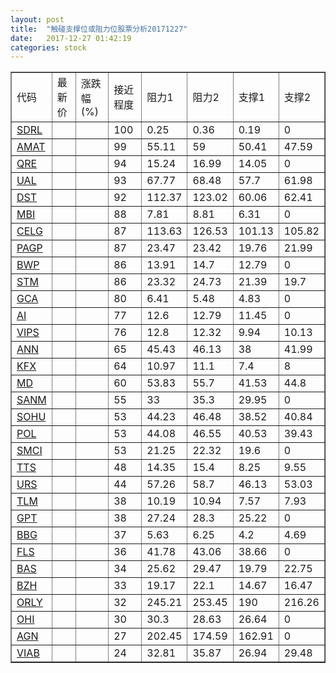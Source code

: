 ```yaml
---
layout: post
title:  "触碰支撑位或阻力位股票分析20171227"
date:   2017-12-27 01:42:19
categories: stock
---
```

<script type="text/javascript">
var stockList = []
stockList.push('gb_sdrl');
stockList.push('gb_amat');
stockList.push('gb_qre');
stockList.push('gb_ual');
stockList.push('gb_dst');
stockList.push('gb_mbi');
stockList.push('gb_celg');
stockList.push('gb_pagp');
stockList.push('gb_bwp');
stockList.push('gb_stm');
stockList.push('gb_gca');
stockList.push('gb_ai');
stockList.push('gb_vips');
stockList.push('gb_ann');
stockList.push('gb_kfx');
stockList.push('gb_md');
stockList.push('gb_sanm');
stockList.push('gb_sohu');
stockList.push('gb_pol');
stockList.push('gb_smci');
stockList.push('gb_tts');
stockList.push('gb_urs');
stockList.push('gb_tlm');
stockList.push('gb_gpt');
stockList.push('gb_bbg');
stockList.push('gb_fls');
stockList.push('gb_bas');
stockList.push('gb_bzh');
stockList.push('gb_orly');
stockList.push('gb_ohi');
stockList.push('gb_agn');
stockList.push('gb_viab');
</script>
<table border="1">
 <tr>
 <td>代码</td>
 <td>最新价</td>
 <td>涨跌幅(%)</td>
 <td>接近程度</td>
 <td>阻力1</td>
 <td>阻力2</td>
 <td>支撑1</td>
 <td>支撑2</td>
</tr>
  <tr id="sdrl" class="red">
  <td><a href="http://stock.finance.sina.com.cn/usstock/quotes/SDRL.html" target="_blank">SDRL</a></td><td></td><td></td><td>100</td><td>0.25</td><td>0.36</td><td>0.19</td><td>0</td></tr>
  <tr id="amat" class="green">
  <td><a href="http://stock.finance.sina.com.cn/usstock/quotes/AMAT.html" target="_blank">AMAT</a></td><td></td><td></td><td>99</td><td>55.11</td><td>59</td><td>50.41</td><td>47.59</td></tr>
  <tr id="qre" class="red">
  <td><a href="http://stock.finance.sina.com.cn/usstock/quotes/QRE.html" target="_blank">QRE</a></td><td></td><td></td><td>94</td><td>15.24</td><td>16.99</td><td>14.05</td><td>0</td></tr>
  <tr id="ual" class="red">
  <td><a href="http://stock.finance.sina.com.cn/usstock/quotes/UAL.html" target="_blank">UAL</a></td><td></td><td></td><td>93</td><td>67.77</td><td>68.48</td><td>57.7</td><td>61.98</td></tr>
  <tr id="dst" class="green">
  <td><a href="http://stock.finance.sina.com.cn/usstock/quotes/DST.html" target="_blank">DST</a></td><td></td><td></td><td>92</td><td>112.37</td><td>123.02</td><td>60.06</td><td>62.41</td></tr>
  <tr id="mbi" class="red">
  <td><a href="http://stock.finance.sina.com.cn/usstock/quotes/MBI.html" target="_blank">MBI</a></td><td></td><td></td><td>88</td><td>7.81</td><td>8.81</td><td>6.31</td><td>0</td></tr>
  <tr id="celg" class="green">
  <td><a href="http://stock.finance.sina.com.cn/usstock/quotes/CELG.html" target="_blank">CELG</a></td><td></td><td></td><td>87</td><td>113.63</td><td>126.53</td><td>101.13</td><td>105.82</td></tr>
  <tr id="pagp" class="green">
  <td><a href="http://stock.finance.sina.com.cn/usstock/quotes/PAGP.html" target="_blank">PAGP</a></td><td></td><td></td><td>87</td><td>23.47</td><td>23.42</td><td>19.76</td><td>21.99</td></tr>
  <tr id="bwp" class="red">
  <td><a href="http://stock.finance.sina.com.cn/usstock/quotes/BWP.html" target="_blank">BWP</a></td><td></td><td></td><td>86</td><td>13.91</td><td>14.7</td><td>12.79</td><td>0</td></tr>
  <tr id="stm" class="green">
  <td><a href="http://stock.finance.sina.com.cn/usstock/quotes/STM.html" target="_blank">STM</a></td><td></td><td></td><td>86</td><td>23.32</td><td>24.73</td><td>21.39</td><td>19.7</td></tr>
  <tr id="gca" class="green">
  <td><a href="http://stock.finance.sina.com.cn/usstock/quotes/GCA.html" target="_blank">GCA</a></td><td></td><td></td><td>80</td><td>6.41</td><td>5.48</td><td>4.83</td><td>0</td></tr>
  <tr id="ai" class="red">
  <td><a href="http://stock.finance.sina.com.cn/usstock/quotes/AI.html" target="_blank">AI</a></td><td></td><td></td><td>77</td><td>12.6</td><td>12.79</td><td>11.45</td><td>0</td></tr>
  <tr id="vips" class="red">
  <td><a href="http://stock.finance.sina.com.cn/usstock/quotes/VIPS.html" target="_blank">VIPS</a></td><td></td><td></td><td>76</td><td>12.8</td><td>12.32</td><td>9.94</td><td>10.13</td></tr>
  <tr id="ann" class="red">
  <td><a href="http://stock.finance.sina.com.cn/usstock/quotes/ANN.html" target="_blank">ANN</a></td><td></td><td></td><td>65</td><td>45.43</td><td>46.13</td><td>38</td><td>41.99</td></tr>
  <tr id="kfx" class="green">
  <td><a href="http://stock.finance.sina.com.cn/usstock/quotes/KFX.html" target="_blank">KFX</a></td><td></td><td></td><td>64</td><td>10.97</td><td>11.1</td><td>7.4</td><td>8</td></tr>
  <tr id="md" class="red">
  <td><a href="http://stock.finance.sina.com.cn/usstock/quotes/MD.html" target="_blank">MD</a></td><td></td><td></td><td>60</td><td>53.83</td><td>55.7</td><td>41.53</td><td>44.8</td></tr>
  <tr id="sanm" class="red">
  <td><a href="http://stock.finance.sina.com.cn/usstock/quotes/SANM.html" target="_blank">SANM</a></td><td></td><td></td><td>55</td><td>33</td><td>35.3</td><td>29.95</td><td>0</td></tr>
  <tr id="sohu" class="green">
  <td><a href="http://stock.finance.sina.com.cn/usstock/quotes/SOHU.html" target="_blank">SOHU</a></td><td></td><td></td><td>53</td><td>44.23</td><td>46.48</td><td>38.52</td><td>40.84</td></tr>
  <tr id="pol" class="red">
  <td><a href="http://stock.finance.sina.com.cn/usstock/quotes/POL.html" target="_blank">POL</a></td><td></td><td></td><td>53</td><td>44.08</td><td>46.55</td><td>40.53</td><td>39.43</td></tr>
  <tr id="smci" class="red">
  <td><a href="http://stock.finance.sina.com.cn/usstock/quotes/SMCI.html" target="_blank">SMCI</a></td><td></td><td></td><td>53</td><td>21.25</td><td>22.32</td><td>19.6</td><td>0</td></tr>
  <tr id="tts" class="green">
  <td><a href="http://stock.finance.sina.com.cn/usstock/quotes/TTS.html" target="_blank">TTS</a></td><td></td><td></td><td>48</td><td>14.35</td><td>15.4</td><td>8.25</td><td>9.55</td></tr>
  <tr id="urs" class="green">
  <td><a href="http://stock.finance.sina.com.cn/usstock/quotes/URS.html" target="_blank">URS</a></td><td></td><td></td><td>44</td><td>57.26</td><td>58.7</td><td>46.13</td><td>53.03</td></tr>
  <tr id="tlm" class="green">
  <td><a href="http://stock.finance.sina.com.cn/usstock/quotes/TLM.html" target="_blank">TLM</a></td><td></td><td></td><td>38</td><td>10.19</td><td>10.94</td><td>7.57</td><td>7.93</td></tr>
  <tr id="gpt" class="red">
  <td><a href="http://stock.finance.sina.com.cn/usstock/quotes/GPT.html" target="_blank">GPT</a></td><td></td><td></td><td>38</td><td>27.24</td><td>28.3</td><td>25.22</td><td>0</td></tr>
  <tr id="bbg" class="green">
  <td><a href="http://stock.finance.sina.com.cn/usstock/quotes/BBG.html" target="_blank">BBG</a></td><td></td><td></td><td>37</td><td>5.63</td><td>6.25</td><td>4.2</td><td>4.69</td></tr>
  <tr id="fls" class="red">
  <td><a href="http://stock.finance.sina.com.cn/usstock/quotes/FLS.html" target="_blank">FLS</a></td><td></td><td></td><td>36</td><td>41.78</td><td>43.06</td><td>38.66</td><td>0</td></tr>
  <tr id="bas" class="red">
  <td><a href="http://stock.finance.sina.com.cn/usstock/quotes/BAS.html" target="_blank">BAS</a></td><td></td><td></td><td>34</td><td>25.62</td><td>29.47</td><td>19.79</td><td>22.75</td></tr>
  <tr id="bzh" class="red">
  <td><a href="http://stock.finance.sina.com.cn/usstock/quotes/BZH.html" target="_blank">BZH</a></td><td></td><td></td><td>33</td><td>19.17</td><td>22.1</td><td>14.67</td><td>16.47</td></tr>
  <tr id="orly" class="red">
  <td><a href="http://stock.finance.sina.com.cn/usstock/quotes/ORLY.html" target="_blank">ORLY</a></td><td></td><td></td><td>32</td><td>245.21</td><td>253.45</td><td>190</td><td>216.26</td></tr>
  <tr id="ohi" class="green">
  <td><a href="http://stock.finance.sina.com.cn/usstock/quotes/OHI.html" target="_blank">OHI</a></td><td></td><td></td><td>30</td><td>30.3</td><td>28.63</td><td>26.64</td><td>0</td></tr>
  <tr id="agn" class="green">
  <td><a href="http://stock.finance.sina.com.cn/usstock/quotes/AGN.html" target="_blank">AGN</a></td><td></td><td></td><td>27</td><td>202.45</td><td>174.59</td><td>162.91</td><td>0</td></tr>
  <tr id="viab" class="red">
  <td><a href="http://stock.finance.sina.com.cn/usstock/quotes/VIAB.html" target="_blank">VIAB</a></td><td></td><td></td><td>24</td><td>32.81</td><td>35.87</td><td>26.94</td><td>29.48</td></tr>
</table>
